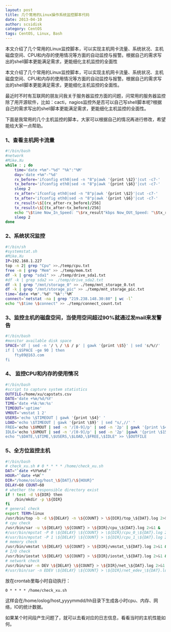 ```yaml
---
layout: post
title: 几个常用的Linux操作系统监控脚本代码
date: 2013-04-10
author: scsidisk
category: CentOS
tags: CentOS, Linux, Bash
---
```


本文介绍了几个常用的Linux监控脚本，可以实现主机网卡流量、系统状况、主机磁盘空间、CPU和内存的使用情况等方面的自动监控与报警。根据自己的需求写出的shell脚本更能满足需求，更能细化主机监控的全面性

本文介绍了几个常用的Linux监控脚本，可以实现主机网卡流量、系统状况、主机磁盘空间、CPU和内存的使用情况等方面的自动监控与报警。根据自己的需求写出的shell脚本更能满足需求，更能细化主机监控的全面性。

最近时不时有互联网的朋友问我关于服务器监控方面的问题，问常用的服务器监控除了用开源软件，比如：cacti，nagios监控外是否可以自己写shell脚本呢?根据自己的需求写出的shell脚本更能满足需求，更能细化主机监控的全面性。

下面是我常用的几个主机监控的脚本，大家可以根据自己的情况再进行修改，希望能给大家一点帮助。

### 1、查看主机网卡流量

```bash
#!/bin/bash 
#network 
#Mike.Xu 
while : ; do 
	time='date +%m"-"%d" "%k":"%M' 
	day='date +%m"-"%d' 
	rx_before='ifconfig eth0|sed -n "8"p|awk '{print \$2}'|cut -c7-' 
	tx_before='ifconfig eth0|sed -n "8"p|awk '{print \$6}'|cut -c7-' 
	sleep 2 
	rx_after='ifconfig eth0|sed -n "8"p|awk '{print \$2}'|cut -c7-' 
	tx_after='ifconfig eth0|sed -n "8"p|awk '{print \$6}'|cut -c7-' 
	rx_result=\$[(rx_after-rx_before)/256] 
	tx_result=\$[(tx_after-tx_before)/256] 
	echo "\$time Now_In_Speed: "\$rx_result"kbps Now_OUt_Speed: "\$tx_result"kbps" 
	sleep 2 
done
```


### 2、系统状况监控

```bash
#!/bin/sh 
#systemstat.sh 
#Mike.Xu 
IP=192.168.1.227 
top -n 2| grep "Cpu" >>./temp/cpu.txt 
free -m | grep "Mem" >> ./temp/mem.txt 
df -k | grep "sda1" >> ./temp/drive_sda1.txt 
#df -k | grep sda2 >> ./temp/drive_sda2.txt 
df -k | grep "/mnt/storage_0" >> ./temp/mnt_storage_0.txt 
df -k | grep "/mnt/storage_pic" >> ./temp/mnt_storage_pic.txt 
time=`date +%m"."%d" "%k":"%M` 
connect=`netstat -na | grep "219.238.148.30:80" | wc -l` 
echo "\$time \$connect" >> ./temp/connect_count.txt
```

### 3、监控主机的磁盘空间，当使用空间超过90%就通过发mail来发警告

```bash
#!/bin/bash 
#monitor available disk space 
SPACE='df | sed -n '/ \ / \$ / p' | gawk '{print \$5}' | sed 's/%//' 
if [ \$SPACE -ge 90 ] then 
	fty89@163.com
fi
```

### 4、 监控CPU和内存的使用情况

```bash
#!/bin/bash 
#script to capture system statistics 
OUTFILE=/home/xu/capstats.csv
DATE='date +%m/%d/%Y'
TIME='date +%k:%m:%s'
TIMEOUT='uptime'
VMOUT='vmstat 1 2'
USERS='echo \$TIMEOUT | gawk '{print \$4}' '
LOAD='echo \$TIMEOUT | gawk '{print \$9}' | sed "s/,//' '
FREE='echo \$VMOUT | sed -n '/[0-9]/p' | sed -n '2p' | gawk '{print \$4} ' '
IDLE='echo \$VMOUT | sed -n '/[0-9]/p' | sed -n '2p' |gawk '{print \$15}' '
echo "\$DATE,\$TIME,\$USERS,\$LOAD,\$FREE,\$IDLE" >> \$OUTFILE
```

### 5、全方位监控主机

```bash
#!/bin/bash 
# check_xu.sh # 0 * * * * /home/check_xu.sh 
DAT="`date +%Y%m%d`" 
HOUR="`date +%H`" 
DIR="/home/oslog/host_\${DAT}/\${HOUR}" 
DELAY=60 COUNT=60 
# whether the responsible directory exist 
if ! test -d \${DIR} then 
	/bin/mkdir -p \${DIR} 
fi 
# general check 
export TERM=linux 
/usr/bin/top -b -d \${DELAY} -n \${COUNT} > \${DIR}/top_\${DAT}.log 2>&1 & 
# cpu check 
/usr/bin/sar -u \${DELAY} \${COUNT} > \${DIR}/cpu_\${DAT}.log 2>&1 & 
#/usr/bin/mpstat -P 0 \${DELAY} \${COUNT} > \${DIR}/cpu_0_\${DAT}.log 2>&1 & 
#/usr/bin/mpstat -P 1 \${DELAY} \${COUNT} > \${DIR}/cpu_1_\${DAT}.log 2>&1 & 
# memory check 
/usr/bin/vmstat \${DELAY} \${COUNT} > \${DIR}/vmstat_\${DAT}.log 2>&1 & 
# I/O check 
/usr/bin/iostat \${DELAY} \${COUNT} > \${DIR}/iostat_\${DAT}.log 2>&1 & 
# network check 
/usr/bin/sar -n DEV \${DELAY} \${COUNT} > \${DIR}/net_\${DAT}.log 2>&1 & 
#/usr/bin/sar -n EDEV \${DELAY} \${COUNT} > \${DIR}/net_edev_\${DAT}.log 2>&1 &
```

放在crontab里每小时自动执行：

```
0 * * * * /home/check_xu.sh
```

这样会在/home/oslog/host_yyyymmdd/hh目录下生成各小时cpu、内存、网络，IO的统计数据。

如果某个时间段产生问题了，就可以去看对应的日志信息，看看当时的主机性能如何。